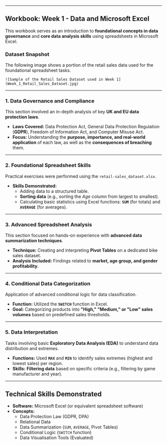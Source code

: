 ***

## Workbook: Week 1 - Data and Microsoft Excel

This workbook serves as an introduction to **foundational concepts in data governance** and **core data analysis skills** using spreadsheets in Microsoft Excel.

### Dataset Snapshot

The following image shows a portion of the retail sales data used for the foundational spreadsheet tasks.

`![Sample of the Retail Sales Dataset used in Week 1](Week_1_Retail_Sales_Dataset.jpg)`

---

### 1. Data Governance and Compliance

This section involved an in-depth analysis of key **UK and EU data protection laws**.

* **Laws Covered:** Data Protection Act, General Data Protection Regulation (**GDPR**), Freedom of Information Act, and Computer Misuse Act.
* **Focus:** Understanding the **purpose, importance, and real-world application** of each law, as well as the **consequences of breaching** them.

---

### 2. Foundational Spreadsheet Skills

Practical exercises were performed using the `retail-sales_dataset.xlsx`.

* **Skills Demonstrated:**
    * Adding data to a structured table.
    * **Sorting data** (e.g., sorting the *Age* column from largest to smallest).
    * Calculating basic statistics using Excel functions: **`SUM`** (for totals) and **`AVERAGE`** (for averages).

---

### 3. Advanced Spreadsheet Analysis

This section focused on hands-on experience with **advanced data summarization techniques**.

* **Technique:** Creating and interpreting **Pivot Tables** on a dedicated bike sales dataset.
* **Analysis Included:** Findings related to **market, age group, and gender profitability**.

---

### 4. Conditional Data Categorization

Application of advanced conditional logic for data classification.

* **Function:** Utilized the **`SWITCH`** function in Excel.
* **Goal:** Categorizing products into **"High," "Medium," or "Low" sales volumes** based on predefined sales thresholds.

---

### 5. Data Interpretation

Tasks involving basic **Exploratory Data Analysis (EDA)** to understand data distribution and extremes.

* **Functions:** Used **`MAX`** and **`MIN`** to identify sales extremes (highest and lowest sales) per region.
* **Skills:** **Filtering data** based on specific criteria (e.g., filtering by game manufacturer and year).

---

## Technical Skills Demonstrated

* **Software:** Microsoft Excel (or equivalent spreadsheet software)
* **Concepts:**
    * Data Protection Law (GDPR, DPA)
    * Relational Data
    * Data Summarization (`SUM`, `AVERAGE`, Pivot Tables)
    * Conditional Logic (`SWITCH` function)
    * Data Visualisation Tools (Evaluated)
